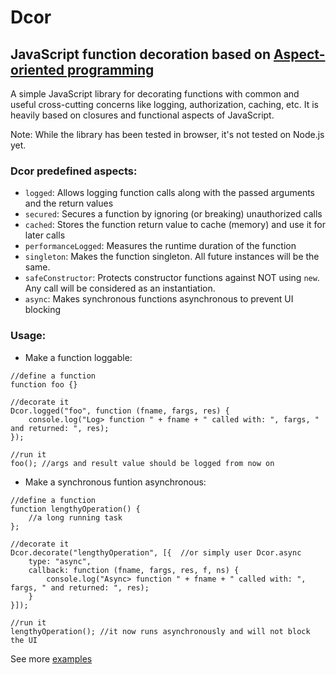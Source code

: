 # Dcor
## JavaScript function decoration based on [Aspect-oriented programming](https://en.wikipedia.org/wiki/Aspect-oriented_programming) 

A simple JavaScript library for decorating functions with common and useful cross-cutting concerns like 
logging, authorization, caching, etc. 
It is heavily based on closures and functional aspects of JavaScript.

Note: 
While the library has been tested in browser, it's not tested on Node.js yet.
    
### Dcor predefined aspects:
  - `logged`: Allows logging function calls along with the passed arguments and the return values
  - `secured`: Secures a function by ignoring (or breaking) unauthorized calls 
  - `cached`: Stores the function return value to cache (memory) and use it for later calls
  - `performanceLogged`: Measures the runtime duration of the function
  - `singleton`: Makes the function singleton. All future instances will be the same.
  - `safeConstructor`: Protects constructor functions against NOT using `new`. Any call will be considered as an instantiation. 
  - `async`: Makes synchronous functions asynchronous to prevent UI blocking
  
### Usage:

- Make a function loggable:
```
//define a function
function foo {}

//decorate it
Dcor.logged("foo", function (fname, fargs, res) {
    console.log("Log> function " + fname + " called with: ", fargs, " and returned: ", res);
});

//run it
foo(); //args and result value should be logged from now on 
```

- Make a synchronous funtion asynchronous:
```
//define a function
function lengthyOperation() {
    //a long running task
}; 

//decorate it
Dcor.decorate("lengthyOperation", [{  //or simply user Dcor.async
    type: "async",
    callback: function (fname, fargs, res, f, ns) {
        console.log("Async> function " + fname + " called with: ", fargs, " and returned: ", res);
    }
}]);

//run it 
lengthyOperation(); //it now runs asynchronously and will not block the UI
```

See more [examples](https://github.com/skilledDeveloper/Dcor/blob/master/examples.js)

